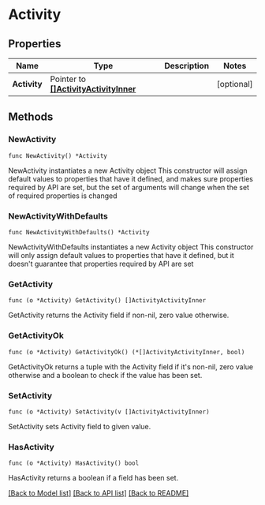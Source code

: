 # Activity

## Properties

Name | Type | Description | Notes
------------ | ------------- | ------------- | -------------
**Activity** | Pointer to [**[]ActivityActivityInner**](ActivityActivityInner.md) |  | [optional] 

## Methods

### NewActivity

`func NewActivity() *Activity`

NewActivity instantiates a new Activity object
This constructor will assign default values to properties that have it defined,
and makes sure properties required by API are set, but the set of arguments
will change when the set of required properties is changed

### NewActivityWithDefaults

`func NewActivityWithDefaults() *Activity`

NewActivityWithDefaults instantiates a new Activity object
This constructor will only assign default values to properties that have it defined,
but it doesn't guarantee that properties required by API are set

### GetActivity

`func (o *Activity) GetActivity() []ActivityActivityInner`

GetActivity returns the Activity field if non-nil, zero value otherwise.

### GetActivityOk

`func (o *Activity) GetActivityOk() (*[]ActivityActivityInner, bool)`

GetActivityOk returns a tuple with the Activity field if it's non-nil, zero value otherwise
and a boolean to check if the value has been set.

### SetActivity

`func (o *Activity) SetActivity(v []ActivityActivityInner)`

SetActivity sets Activity field to given value.

### HasActivity

`func (o *Activity) HasActivity() bool`

HasActivity returns a boolean if a field has been set.


[[Back to Model list]](../README.md#documentation-for-models) [[Back to API list]](../README.md#documentation-for-api-endpoints) [[Back to README]](../README.md)


